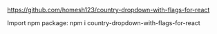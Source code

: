 https://github.com/homesh123/country-dropdown-with-flags-for-react

Import npm package: 
npm i country-dropdown-with-flags-for-react